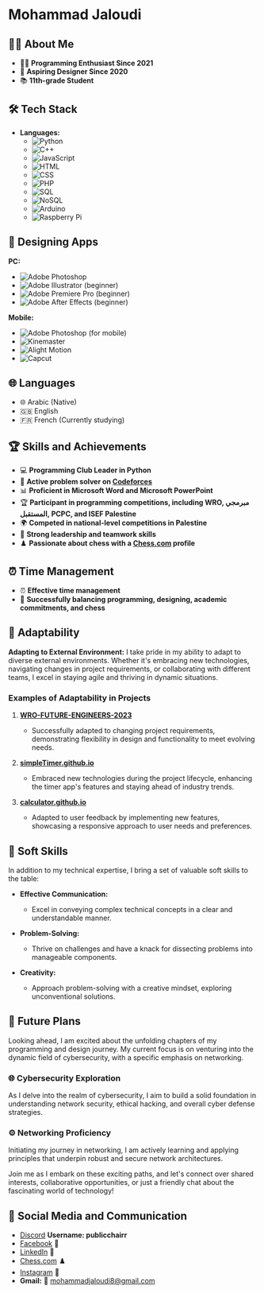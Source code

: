 # Mohammad Jaloudi

## 👨‍💻 About Me

- 🧑‍💻 **Programming Enthusiast Since 2021**
- 🎨 **Aspiring Designer Since 2020**
- 📚 **11th-grade Student**

## 🛠️ Tech Stack

- **Languages:**
  - ![Python](https://img.shields.io/badge/Python-3776AB?style=flat&logo=python&logoColor=white)
  - ![C++](https://img.shields.io/badge/C++-00599C?style=flat&logo=c%2B%2B&logoColor=white)
  - ![JavaScript](https://img.shields.io/badge/JavaScript-F7DF1E?style=flat&logo=javascript&logoColor=black)
  - ![HTML](https://img.shields.io/badge/HTML-E34F26?style=flat&logo=html5&logoColor=white)
  - ![CSS](https://img.shields.io/badge/CSS-1572B6?style=flat&logo=css3&logoColor=white)
  - ![PHP](https://img.shields.io/badge/PHP-777BB4?style=flat&logo=php&logoColor=white)
  - ![SQL](https://img.shields.io/badge/SQL-4479A1?style=flat&logo=postgresql&logoColor=white)
  - ![NoSQL](https://img.shields.io/badge/NoSQL-4DB33D?style=flat&logo=mongodb&logoColor=white)
  - ![Arduino](https://img.shields.io/badge/Arduino-00979D?style=flat&logo=arduino&logoColor=white)
  - ![Raspberry Pi](https://img.shields.io/badge/Raspberry%20Pi-C51A4A?style=flat&logo=Raspberry%20Pi&logoColor=white)

## 🎨 Designing Apps

**PC:**
- ![Adobe Photoshop](https://img.shields.io/badge/Adobe%20Photoshop-31A8FF?style=flat&logo=adobe-photoshop&logoColor=white)
- ![Adobe Illustrator](https://img.shields.io/badge/Adobe%20Illustrator-FF9A00?style=flat&logo=adobe-illustrator&logoColor=white) (beginner)
- ![Adobe Premiere Pro](https://img.shields.io/badge/Adobe%20Premiere%20Pro-9999FF?style=flat&logo=adobe-premiere-pro&logoColor=white) (beginner)
- ![Adobe After Effects](https://img.shields.io/badge/Adobe%20After%20Effects-9999FF?style=flat&logo=adobe-after-effects&logoColor=white) (beginner)

**Mobile:**
- ![Adobe Photoshop](https://img.shields.io/badge/Adobe%20Photoshop-31A8FF?style=flat&logo=adobe-photoshop&logoColor=white) (for mobile)
- ![Kinemaster](https://img.shields.io/badge/Kinemaster-56A637?style=flat&logo=kinemaster&logoColor=white)
- ![Alight Motion](https://img.shields.io/badge/Alight%20Motion-08A0E9?style=flat&logo=alight-motion&logoColor=white)
- ![Capcut](https://img.shields.io/badge/Capcut-2C3E50?style=flat&logo=capcut&logoColor=white)

## 🌐 Languages

- 🌐 Arabic (Native)
- 🇬🇧 English
- 🇫🇷 French (Currently studying)

## 🏆 Skills and Achievements

- 💻 **Programming Club Leader in Python**
- 🚀 **Active problem solver on [Codeforces](https://codeforces.com/profile/secret2023)**
- 📊 **Proficient in Microsoft Word and Microsoft PowerPoint**
- 🏆 **Participant in programming competitions, including WRO, مبرمجي المستقبل, PCPC, and ISEF Palestine**
- 🌍 **Competed in national-level competitions in Palestine**
- 🤝 **Strong leadership and teamwork skills**
- ♟️ **Passionate about chess with a [Chess.com](https://www.chess.com/member/ayanokoji-kiotaka) profile**

## ⏰ Time Management

- ⏰ **Effective time management**
- 📅 **Successfully balancing programming, designing, academic commitments, and chess**

## 🔄 Adaptability

**Adapting to External Environment:**
I take pride in my ability to adapt to diverse external environments. Whether it's embracing new technologies, navigating changes in project requirements, or collaborating with different teams, I excel in staying agile and thriving in dynamic situations.

### Examples of Adaptability in Projects

1. **[WRO-FUTURE-ENGINEERS-2023](https://github.com/mohammadjaloudi/WRO-FUTURE-ENGINEERS-2023)**
   - Successfully adapted to changing project requirements, demonstrating flexibility in design and functionality to meet evolving needs.

2. **[simpleTimer.github.io](https://github.com/mohammadjaloudi/simpleTimer.github.io)**
   - Embraced new technologies during the project lifecycle, enhancing the timer app's features and staying ahead of industry trends.

3. **[calculator.github.io](https://github.com/mohammadjaloudi/calculator.github.io)**
   - Adapted to user feedback by implementing new features, showcasing a responsive approach to user needs and preferences.

## 🎨 Soft Skills

In addition to my technical expertise, I bring a set of valuable soft skills to the table:

- **Effective Communication:**
  - Excel in conveying complex technical concepts in a clear and understandable manner.

- **Problem-Solving:**
  - Thrive on challenges and have a knack for dissecting problems into manageable components.

- **Creativity:**
  - Approach problem-solving with a creative mindset, exploring unconventional solutions.

## 🚀 Future Plans

Looking ahead, I am excited about the unfolding chapters of my programming and design journey. My current focus is on venturing into the dynamic field of cybersecurity, with a specific emphasis on networking.

### 🌐 Cybersecurity Exploration

As I delve into the realm of cybersecurity, I aim to build a solid foundation in understanding network security, ethical hacking, and overall cyber defense strategies.

### ⚙️ Networking Proficiency

Initiating my journey in networking, I am actively learning and applying principles that underpin robust and secure network architectures.

Join me as I embark on these exciting paths, and let's connect over shared interests, collaborative opportunities, or just a friendly chat about the fascinating world of technology!

## 📱 Social Media and Communication

- [Discord](https://discord.com/) **Username: publicchairr**
- [Facebook](https://www.facebook.com/Mohammad.Jaloudi.999/) 📘
- [LinkedIn](https://www.linkedin.com/in/mohammad-jaloudi-8176a5299/) 🔗
- [Chess.com](https://www.chess.com/member/ayanokoji-kiotaka) ♟️
- [Instagram](https://www.instagram.com/wwhite_room/) 📸
- **Gmail:** 📧 mohammadjaloudi8@gmail.com
